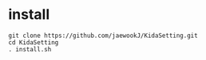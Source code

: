 # install
```
git clone https://github.com/jaewookJ/KidaSetting.git
cd KidaSetting
. install.sh
```
